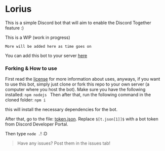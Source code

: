 # Lorius

This is a simple Discord bot that will aim to enable the Discord Together feature :)

This is a WIP (work in progress)

`More will be added here as time goes on`

You can add this bot to your server [here](https://top.gg/bot/871153531430785086)

### Forking & How to use

First read the [license](./LICENSE.md) for more information about uses, anyways, if you want to use this bot, simply just clone or fork this repo to your own server (a computer where you host the bot). Make sure you have the following installed:
`npm
nodejs
`
Then after that, run the following command in the cloned folder:
`npm i` 

this will install the necessary dependencies for the bot.

After that, go to the file: [token.json](./src/token.json). Replace `$[t.json[1]]$` with a bot token from Discord Developer Portal.

Then type `node .`! :D


> Have any issues? Post them in the issues tab!
